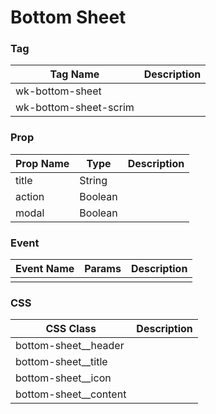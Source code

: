 # Bottom Sheet

### Tag
Tag Name | Description
--- | --- 
wk-bottom-sheet | 
wk-bottom-sheet-scrim | 

### Prop
Prop Name | Type | Description
--- | --- | ---
title | String
action | Boolean
modal | Boolean

### Event
Event Name | Params | Description
--- | --- | ---
 |  | 

### CSS
CSS Class | Description
--- | --- 
bottom-sheet__header |
bottom-sheet__title |
bottom-sheet__icon |
bottom-sheet__content |